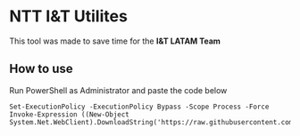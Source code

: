 # NTT I&T Utilites

This tool was made to save time for the  **I&T LATAM Team**  

## How to use
Run PowerShell as Administrator and paste the code below

    Set-ExecutionPolicy -ExecutionPolicy Bypass -Scope Process -Force
    Invoke-Expression ((New-Object System.Net.WebClient).DownloadString('https://raw.githubusercontent.com/renatopejon/ntt/main/Menu.ps1'))